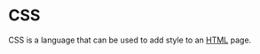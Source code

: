 # CSS



CSS is a language that can be used to add style to an [HTML](/wiki/HTML) page.



    
    